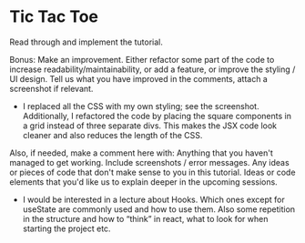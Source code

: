 # Tic Tac Toe

Read through and implement the tutorial.

Bonus: Make an improvement. Either refactor some part of the code to increase readability/maintainability, or add a feature, or improve the styling / UI design. 
Tell us what you have improved in the comments, attach a screenshot if relevant.

- I replaced all the CSS with my own styling; see the screenshot. Additionally, I refactored the code by placing the square components in a grid instead of three separate divs. This makes the JSX code look cleaner and also reduces the length of the CSS. 


Also, if needed, make a comment here with:
Anything that you haven't managed to get working. Include screenshots / error messages.
Any ideas or pieces of code that don't make sense to you in this tutorial.
Ideas or code elements that you'd like us to explain deeper in the upcoming sessions.

- I would be interested in a lecture about Hooks. Which ones except for useState are commonly used and how to use them. Also some repetition in the structure and how to “think” in react, what to look for when starting the project etc. 
